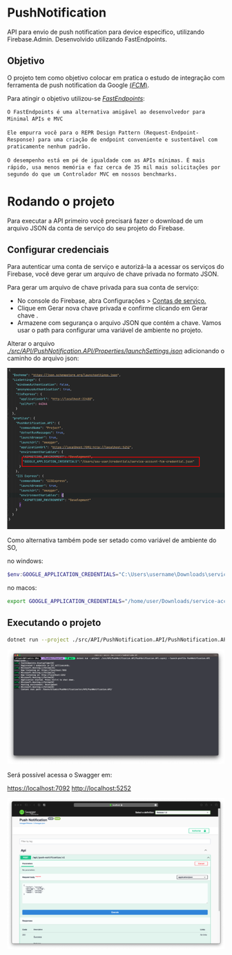 # PushNotification

API para envio de push notification para device especifico, utilizando Firebase.Admin. Desenvolvido utilizando FastEndpoints. 

## Objetivo

O projeto tem como objetivo colocar em pratica o estudo de integração com ferramenta de push notification da Google [(*FCM*)](https://firebase.google.com/docs/cloud-messaging).

Para atingir o objetivo utilizou-se [*FastEndpoints*](https://fast-endpoints.com):

```
O FastEndpoints é uma alternativa amigável ao desenvolvedor para Minimal APIs e MVC

Ele empurra você para o REPR Design Pattern (Request-Endpoint-Response) para uma criação de endpoint conveniente e sustentável com praticamente nenhum padrão.

O desempenho está em pé de igualdade com as APIs mínimas. É mais rápido, usa menos memória e faz cerca de 35 mil mais solicitações por segundo do que um Controlador MVC em nossos benchmarks.
```

# Rodando o projeto

Para executar a API primeiro você precisará fazer o download de um arquivo JSON da conta de serviço do seu projeto do Firebase.

## Configurar credenciais

Para autenticar uma conta de serviço e autorizá-la a acessar os serviços do Firebase, você deve gerar um arquivo de chave privada no formato JSON.

Para gerar um arquivo de chave privada para sua conta de serviço:

* No console do Firebase, abra Configurações > [Contas de serviço.](https://console.firebase.google.com/project/_/settings/serviceaccounts/adminsdk)
* Clique em Gerar nova chave privada e confirme clicando em Gerar chave .
* Armazene com segurança o arquivo JSON que contém a chave. Vamos usar o path para configurar uma variável de ambiente no projeto.

Alterar o arquivo [*_./src/API/PushNotification.API/Properties/launchSettings.json_*](./src/API/PushNotification.API/Properties/launchSettings.json) adicionando o caminho do arquivo json:

![alt alterar path das credenciais](./docs/imgs/path-to-credentials-on-laucher.png)

Como alternativa também pode ser setado como variável de ambiente do SO, 

no windows:
``` powershell
$env:GOOGLE_APPLICATION_CREDENTIALS="C:\Users\username\Downloads\service-account-file.json"
```
no macos:
``` sh
export GOOGLE_APPLICATION_CREDENTIALS="/home/user/Downloads/service-account-file.json"
```

## Executando o projeto

``` zsh
dotnet run --project ./src/API/PushNotification.API/PushNotification.API.csproj --launch-profile PushNotification.API
```
![alt executando o projeto](./docs/imgs/dotnet-run.png)

Será possível acessa o Swagger em: 

[https://localhost:7092](https://localhost:7092/swagger/index.html)
[http://localhost:5252](http://localhost:5252/swagger/index.html)

![alt swagger o projeto](./docs/imgs/swagger.png)